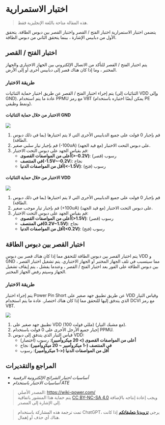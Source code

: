 # اختبار الاستمرارية

> هذه المقالة متاحة باللغة الإنجليزية فقط.

يتضمن اختبار الاستمرارية اختبار الفتح / القصر واختبار القصر بين دبوس الطاقة. يتحقق الأول من دبابيس الإشارة ، بينما يتحقق الثاني من دبوس الطاقة.

## اختبار الفتح / القصر

يتم اختبار الفتح / القصر للتأكد من الاتصال الإلكتروني بين الجهاز الاختباري والجهاز المختبر ، وما إذا كان هناك قصر إلى دبابيس أخرى أو إلى الأرض.

### طريقة الاختبار

يتم إجراء اختبار الفتح / القصر عن طريق اختبار حماية الثنائيات (الثنائيات إلى VDD وإلى GND). عادة ما يتم استخدام PPMU مع رمز VBT (يمكن أيضًا اختباره باستخدام PE ونمط وظيفي).

#### الاختبار من خلال حماية الثنائيات GND

![](https://f004.backblazeb2.com/file/wiki-media/img/20220909003924.png)

1. قم بإجبار 0 فولت على جميع الدبابيس الأخرى التي لا يتم اختبارها (بما في ذلك دبوس الطاقة).
2. قم بإجبار تيار سلبي صغير (-100uA) على دبوس التحت الاختبار (مع قيد الجهد).
3. قم بقياس الجهد على دبوس التحت الاختبار:
   - **أعلى من المواصفات القصوى(>-0.2V)**: رسوب (قصر)
   - **في المنتصف(-1.5V~-0.2V**): نجاح
   - **أقل من المواصفات الدنيا(<-1.5V)**: رسوب (فتح)

#### الاختبار من خلال حماية الثنائيات VDD

![](https://f004.backblazeb2.com/file/wiki-media/img/20220909004139.png)

1. قم بإجبار 0 فولت على جميع الدبابيس الأخرى التي لا يتم اختبارها (بما في ذلك دبوس الطاقة).
2. قم بإجبار تيار موجب صغير (+100uA) على دبوس التحت الاختبار (مع قيد الجهد).
3. قم بقياس الجهد على دبوس التحت الاختبار:
   - **أعلى من المواصفات القصوى(>1.5V)**: رسوب (قصر)
   - **في المنتصف(0.2V~1.5V)**: نجاح
   - **أقل من المواصفات الدنيا(<0.2V)**: رسوب (فتح)

## اختبار القصر بين دبوس الطاقة

يتم اختبار القصر بين دبوس الطاقة للتحقق مما إذا كان هناك قصر بين دبوس VDD و GND ، مما سيتسبب في تلف الجهاز المختبر أو الجهاز الاختباري. يتم تشغيل اختبار القصر بين دبوس الطاقة على الفور بعد اختبار الفتح / القصر ، وعندما يفشل ، يتم إيقاف تشغيل الجهاز وسيتم رفض الجهاز المختبر.

### طريقة الاختبار

يتم إجراء اختبار Power Pin Short عن طريق تطبيق جهد صغير على VDD وقياس التيار الذي يتدفق إليها للتحقق مما إذا كان هناك اختصار. عادة ما يتم استخدام DCVI مع رمز VBT.

![](https://f004.backblazeb2.com/file/wiki-media/img/20220910155805.png)

1. تطبيق جهد صغير على VDD (100 مللي فولت) (مع مشبك التيار).
2. إجبار جميع الأرجل الأخرى على 0 فولت باستخدام PPMU.
3. قياس التيار الذي يتدفق إلى دبوس VDD:
   - **أعلى من المواصفات القصوى (> 20 ميكروأمبير)**: رسوب (اختصار)
   - **في المنتصف (-1 ميكروأمبير ~ 20 ميكروأمبير)**: نجاح
   - **أقل من المواصفات الدنيا (<-1 ميكروأمبير)**: رسوب

## المراجع والتقديرات

- _أساسيات اختبار الشرائح الإلكترونية الرقمية_
- _أساسيات الاختبار باستخدام ATE_

> المصدر الأصلي: <https://wiki-power.com/>  
> يتم حماية هذا المنشور باتفاقية [CC BY-NC-SA 4.0](https://creativecommons.org/licenses/by/4.0/deed.en) ويجب إعادة إنتاجه بالإضافة إلى الإشارة إلى المصدر.

> تمت ترجمة هذه المشاركة باستخدام ChatGPT، يرجى [**تزويدنا بتعليقاتكم**](https://github.com/linyuxuanlin/Wiki_MkDocs/issues/new) إذا كانت هناك أي حذف أو إهمال.